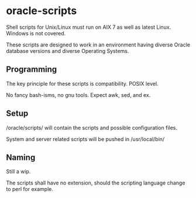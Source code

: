 # oracle-scripts
Shell scripts for Unix/Linux must run on AIX 7 as well as latest Linux.
Windows is not covered.

These scripts are designed to work in an environment having diverse Oracle database versions and diverse Operating Systems.

## Programming
The key principle for these scripts is compatibility. POSIX level. 

No fancy bash-isms, no gnu tools. Expect awk, sed, and ex. 

## Setup
/oracle/scripts/ will contain the scripts and possible configuration files. 

System and server related scripts will be pushed in /usr/local/bin/

## Naming
Still a wip. 

The scripts shall have no extension, should the scripting language change to perl for example.
